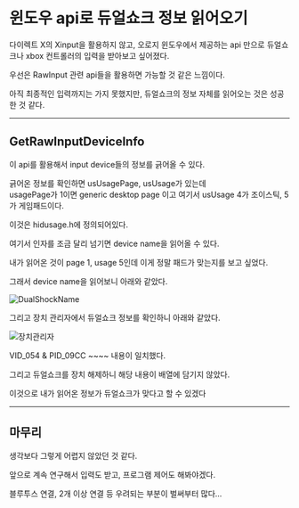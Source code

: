 # 윈도우 api로 듀얼쇼크 정보 읽어오기

다이렉트 X의 Xinput을 활용하지 않고, 오로지 윈도우에서 제공하는 api 만으로 듀얼쇼크나 xbox 컨트롤러의 입력을 받아보고 싶어졌다.

우선은 RawInput 관련 api들을 활용하면 가능할 것 같은 느낌이다.

아직 최종적인 입력까지는 가지 못했지만, 듀얼쇼크의 정보 자체를 읽어오는 것은 성공한 것 같다.

___ ___

## GetRawInputDeviceInfo

이 api를 활용해서 input device들의 정보를 긁어올 수 있다.

긁어온 정보를 확인하면 usUsagePage, usUsage가 있는데<br/>
usagePage가 1이면 generic desktop page 이고 여기서 usUsage 4가 조이스틱, 5가 게임패드이다.

이것은 hidusage.h에 정의되어있다.



여기서 인자를 조금 달리 넘기면 device name을 읽어올 수 있다.

내가 읽어온 것이 page 1, usage 5인데 이게 정말 패드가 맞는지를 보고 싶었다.

그래서 device name을 읽어보니 아래와 같았다.

![DualShockName](https://github.com/jumax108/images/windowDualShock_deviceName.PNG)

그리고 장치 관리자에서 듀얼쇼크 정보를 확인하니 아래와 같았다.

![장치관리자](https://github.com/jumax108/images/windowDualShock_장치관리자.PNG)

VID_054 & PID_09CC ~~~~ 내용이 일치했다.

그리고 듀얼쇼크를 장치 해제하니 해당 내용이 배열에 담기지 않았다.

이것으로 내가 읽어온 정보가 듀얼쇼크가 맞다고 할 수 있겠다

___ ___

## 마무리

생각보다 그렇게 어렵지 않았던 것 같다.

앞으로 계속 연구해서 입력도 받고, 프로그램 제어도 해봐야겠다.

블루투스 연결, 2개 이상 연결 등 우려되는 부분이 벌써부터 많다...
